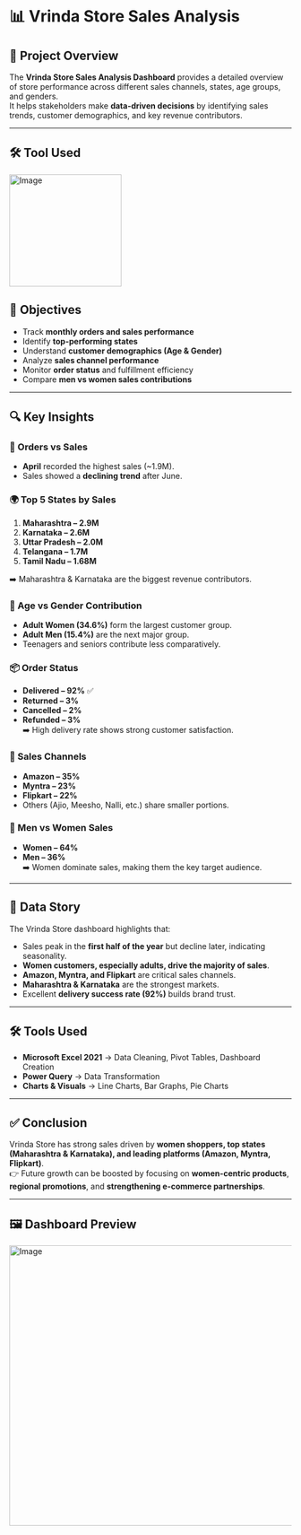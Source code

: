 # 📊 Vrinda Store Sales Analysis  

 

## 📌 Project Overview  
The **Vrinda Store Sales Analysis Dashboard** provides a detailed overview of store performance across different sales channels, states, age groups, and genders.  
It helps stakeholders make **data-driven decisions** by identifying sales trends, customer demographics, and key revenue contributors.  

---
## 🛠 Tool Used
<img width="200" height="200" alt="Image" src="https://github.com/user-attachments/assets/edc65938-3974-4e8c-9836-6f0056ea9a9a" />


## 🎯 Objectives  
- Track **monthly orders and sales performance**  
- Identify **top-performing states**  
- Understand **customer demographics (Age & Gender)**  
- Analyze **sales channel performance**  
- Monitor **order status** and fulfillment efficiency  
- Compare **men vs women sales contributions**  

---

## 🔍 Key Insights  

### 📅 Orders vs Sales  
- **April** recorded the highest sales (~1.9M).  
- Sales showed a **declining trend** after June.  

### 🌍 Top 5 States by Sales  
1. **Maharashtra – 2.9M**  
2. **Karnataka – 2.6M**  
3. **Uttar Pradesh – 2.0M**  
4. **Telangana – 1.7M**  
5. **Tamil Nadu – 1.68M**  

➡️ Maharashtra & Karnataka are the biggest revenue contributors.  

### 👥 Age vs Gender Contribution  
- **Adult Women (34.6%)** form the largest customer group.  
- **Adult Men (15.4%)** are the next major group.  
- Teenagers and seniors contribute less comparatively.  

### 📦 Order Status  
- **Delivered – 92%** ✅  
- **Returned – 3%**  
- **Cancelled – 2%**  
- **Refunded – 3%**  
➡️ High delivery rate shows strong customer satisfaction.  

### 🛒 Sales Channels  
- **Amazon – 35%**  
- **Myntra – 23%**  
- **Flipkart – 22%**  
- Others (Ajio, Meesho, Nalli, etc.) share smaller portions.  

### 🚻 Men vs Women Sales  
- **Women – 64%**  
- **Men – 36%**  
➡️ Women dominate sales, making them the key target audience.  

---

## 📖 Data Story  
The Vrinda Store dashboard highlights that:  
- Sales peak in the **first half of the year** but decline later, indicating seasonality.  
- **Women customers, especially adults, drive the majority of sales**.  
- **Amazon, Myntra, and Flipkart** are critical sales channels.  
- **Maharashtra & Karnataka** are the strongest markets.  
- Excellent **delivery success rate (92%)** builds brand trust.  

---

## 🛠️ Tools Used  
- **Microsoft Excel 2021** → Data Cleaning, Pivot Tables, Dashboard Creation  
- **Power Query** → Data Transformation  
- **Charts & Visuals** → Line Charts, Bar Graphs, Pie Charts  

---

## ✅ Conclusion  
Vrinda Store has strong sales driven by **women shoppers, top states (Maharashtra & Karnataka), and leading platforms (Amazon, Myntra, Flipkart)**.  
👉 Future growth can be boosted by focusing on **women-centric products**, **regional promotions**, and **strengthening e-commerce partnerships**.  

---
## 🖼️ Dashboard Preview
<img width="1183" height="500" alt="Image" src="https://github.com/user-attachments/assets/31314314-4f3e-4864-9c08-d8feeea3e9de" />
